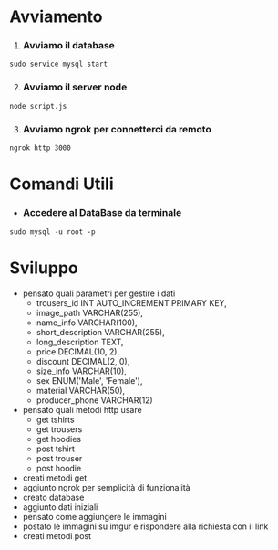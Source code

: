 # Avviamento
1. ### Avviamo il database
```
sudo service mysql start
```
2. ### Avviamo il server node
```
node script.js
```
3. ### Avviamo ngrok per connetterci da remoto
```
ngrok http 3000
```
# Comandi Utili
- ### Accedere al DataBase da terminale
```
sudo mysql -u root -p
```
# Sviluppo
- pensato quali parametri per gestire i dati
    - trousers_id INT AUTO_INCREMENT PRIMARY KEY,
    - image_path VARCHAR(255),
    - name_info VARCHAR(100),
    - short_description VARCHAR(255),
    - long_description TEXT,
    - price DECIMAL(10, 2),
    - discount DECIMAL(2, 0),
    - size_info VARCHAR(10),
    - sex ENUM('Male', 'Female'),
    - material VARCHAR(50),
    - producer_phone VARCHAR(12)
- pensato quali metodi http usare
    - get tshirts
    - get trousers
    - get hoodies
    - post tshirt
    - post trouser
    - post hoodie
- creati metodi get
- aggiunto ngrok per semplicità di funzionalità
- creato database
- aggiunto dati iniziali
- pensato come aggiungere le immagini
- postato le immagini su imgur e rispondere alla richiesta con il link
- creati metodi post